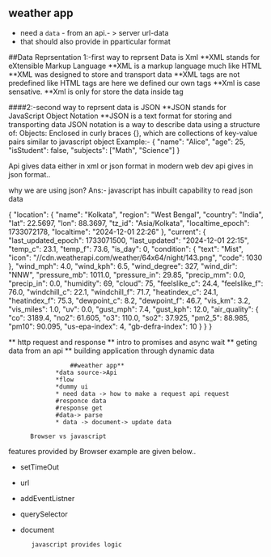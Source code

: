 ## weather app
 * need a `data` - from an api.- > server url-data
 * that should also provide in pparticular format

 ##Data Reprsentation
1:-first way to reprsent Data is Xml 
**XML stands for eXtensible Markup Language
**XML is a markup language much like HTML
**XML was designed to store and transport data
**XML tags are not predefined like HTML tags are here we defined our own tags
**Xml is case sensative.
**Xml is only for store the data inside tag 

####2:-second way to reprsent data is JSON
**JSON stands for JavaScript Object Notation
**JSON is a text format for storing and transporting data
JSON notation is a way to describe data using a structure of:
Objects: Enclosed in curly braces {}, which are collections of key-value pairs similar to javascript object
Example:-
{
  "name": "Alice",
  "age": 25,
  "isStudent": false,
  "subjects": ["Math", "Science"]
}

Api gives data either in xml or json format in modern web dev api gives in json format..

why we are using json?
Ans:- javascript has inbuilt capability to read json data


<!-- json file by weather api -->
{
    "location": {
        "name": "Kolkata",
        "region": "West Bengal",
        "country": "India",
        "lat": 22.5697,
        "lon": 88.3697,
        "tz_id": "Asia/Kolkata",
        "localtime_epoch": 1733072178,
        "localtime": "2024-12-01 22:26"
    },
    "current": {
        "last_updated_epoch": 1733071500,
        "last_updated": "2024-12-01 22:15",
        "temp_c": 23.1,
        "temp_f": 73.6,
        "is_day": 0,
        "condition": {
            "text": "Mist",
            "icon": "//cdn.weatherapi.com/weather/64x64/night/143.png",
            "code": 1030
        },
        "wind_mph": 4.0,
        "wind_kph": 6.5,
        "wind_degree": 327,
        "wind_dir": "NNW",
        "pressure_mb": 1011.0,
        "pressure_in": 29.85,
        "precip_mm": 0.0,
        "precip_in": 0.0,
        "humidity": 69,
        "cloud": 75,
        "feelslike_c": 24.4,
        "feelslike_f": 76.0,
        "windchill_c": 22.1,
        "windchill_f": 71.7,
        "heatindex_c": 24.1,
        "heatindex_f": 75.3,
        "dewpoint_c": 8.2,
        "dewpoint_f": 46.7,
        "vis_km": 3.2,
        "vis_miles": 1.0,
        "uv": 0.0,
        "gust_mph": 7.4,
        "gust_kph": 12.0,
        "air_quality": {
            "co": 3189.4,
            "no2": 61.605,
            "o3": 110.0,
            "so2": 37.925,
            "pm2_5": 88.985,
            "pm10": 90.095,
            "us-epa-index": 4,
            "gb-defra-index": 10
        }
    }
}


<!-- lecture 2 agenda -->
** http request and response
** intro to promises and async wait
** geting data from an api
** building application through dynamic data


                     ##weather app**
                 *data source->Api
                 *flow
                 *dummy ui   
                 * need data -> how to make a request api request 
                 #responce data
                 #response get
                 #data-> parse
                 * data -> document-> update data
  
          Browser vs javascript

  features provided by Browser example are given below..
  * setTimeOut
  * url
  * addEventListner
  * querySelector
  * document

           javascript provides logic
   